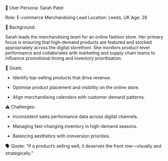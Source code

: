 👤 User Persona: Sarah Patel

Role: E-commerce Merchandising Lead
Location: Leeds, UK
Age: 29

📘 Background: 

Sarah leads the merchandising team for an online fashion store. Her primary focus is ensuring that high-demand products are featured and stocked appropriately across the digital storefront. She monitors product-level performance and collaborates with marketing and supply chain teams to influence promotional timing and inventory prioritisation.

🎯 Goals:
- Identify top-selling products that drive revenue.

- Optimise product placement and visibility on the online store.

- Align merchandising calendars with customer demand patterns.

⚠️ Challenges:
- Inconsistent sales performance data across digital channels.

- Managing fast-changing inventory in high-demand seasons.

- Balancing aesthetics with conversion priorities.

🗣️ Quote:
“If a product’s selling well, it deserves the front row—visually and strategically.”